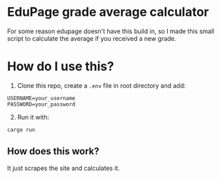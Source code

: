 # EduPage grade average calculator

For some reason edupage doesn't have this build in, so I made this small script to calculate the average if you received a new grade.

# How do I use this?

1. Clone this repo, create a `.env` file in root directory and add:

```env
USERNAME=your_username
PASSWORD=your_password

```

2. Run it with:

```rust
cargo run
```

## How does this work?

It just scrapes the site and calculates it.

